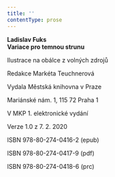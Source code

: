 ```yaml
---
title: ''
contentType: prose
---
```


**Ladislav Fuks  
Variace pro temnou strunu**

  

Ilustrace na obálce z volných zdrojů

Redakce Markéta Teuchnerová

  

Vydala Městská knihovna v Praze

Mariánské nám. 1, 115 72 Praha 1

  

V MKP 1. elektronické vydání

Verze 1.0 z 7. 2. 2020

  

ISBN 978-80-274-0416-2 (epub)

ISBN 978-80-274-0417-9 (pdf)

ISBN 978-80-274-0418-6 (prc)
